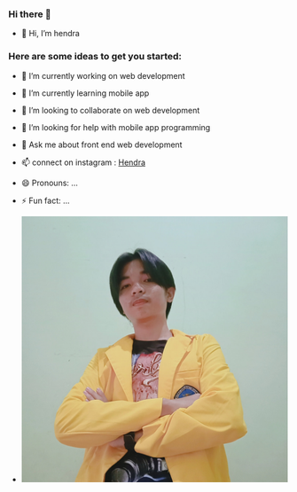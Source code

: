 ### Hi there 👋
- 👋 Hi, I’m hendra

### Here are some ideas to get you started:
- 🔭 I’m currently working on web development
- 🌱 I’m currently learning mobile app
- 👯 I’m looking to collaborate on web development
- 🤔 I’m looking for help with mobile app programming
- 💬 Ask me about front end web development
- 📫 connect on instagram : [Hendra](https://www.instagram.com/hendra_infotech)
- 😄 Pronouns: ...
- ⚡ Fun fact: ...


- ![My Image Profile](/hendra.jpg)

